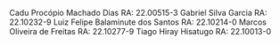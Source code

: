 Cadu Procópio Machado Dias 				RA: 22.00515-3
Gabriel Silva Garcia 					RA: 22.10232-9
Luiz Felipe Balaminute dos Santos 	    RA: 22.10214-0
Marcos Oliveira de Freitas 				RA: 22.10277-9
Tiago Hiray Hisatugo 					RA: 22.10013-0
